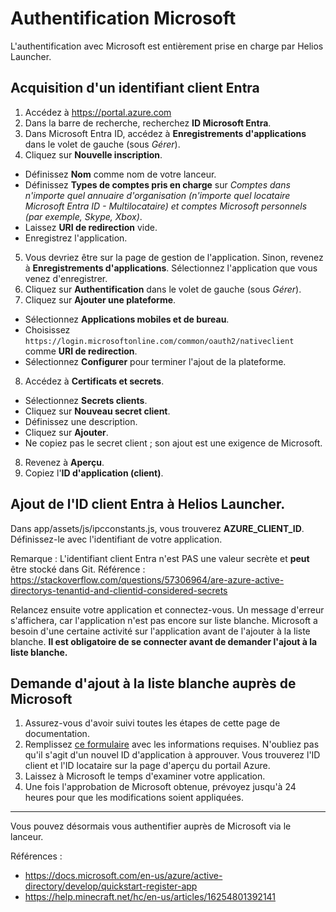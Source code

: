 # Authentification Microsoft

L'authentification avec Microsoft est entièrement prise en charge par Helios Launcher.

## Acquisition d'un identifiant client Entra

1. Accédez à https://portal.azure.com
2. Dans la barre de recherche, recherchez **ID Microsoft Entra**.
3. Dans Microsoft Entra ID, accédez à **Enregistrements d'applications** dans le volet de gauche (sous *Gérer*).
4. Cliquez sur **Nouvelle inscription**.
- Définissez **Nom** comme nom de votre lanceur.
- Définissez **Types de comptes pris en charge** sur *Comptes dans n'importe quel annuaire d'organisation (n'importe quel locataire Microsoft Entra ID - Multilocataire) et comptes Microsoft personnels (par exemple, Skype, Xbox)*.
- Laissez **URI de redirection** vide.
- Enregistrez l'application.
5. Vous devriez être sur la page de gestion de l'application. Sinon, revenez à **Enregistrements d'applications**. Sélectionnez l'application que vous venez d'enregistrer.
6. Cliquez sur **Authentification** dans le volet de gauche (sous *Gérer*).
7. Cliquez sur **Ajouter une plateforme**.
- Sélectionnez **Applications mobiles et de bureau**.
- Choisissez `https://login.microsoftonline.com/common/oauth2/nativeclient` comme **URI de redirection**.
- Sélectionnez **Configurer** pour terminer l'ajout de la plateforme.
8. Accédez à **Certificats et secrets**.
- Sélectionnez **Secrets clients**.
- Cliquez sur **Nouveau secret client**.
- Définissez une description.
- Cliquez sur **Ajouter**.
- Ne copiez pas le secret client ; son ajout est une exigence de Microsoft.
8. Revenez à **Aperçu**.
9. Copiez l'**ID d'application (client)**.

## Ajout de l'ID client Entra à Helios Launcher.

Dans app/assets/js/ipcconstants.js, vous trouverez **AZURE_CLIENT_ID**. Définissez-le avec l'identifiant de votre application.

Remarque : L'identifiant client Entra n'est PAS une valeur secrète et **peut** être stocké dans Git. Référence : https://stackoverflow.com/questions/57306964/are-azure-active-directorys-tenantid-and-clientid-considered-secrets

Relancez ensuite votre application et connectez-vous. Un message d'erreur s'affichera, car l'application n'est pas encore sur liste blanche. Microsoft a besoin d'une certaine activité sur l'application avant de l'ajouter à la liste blanche. __Il est obligatoire de se connecter avant de demander l'ajout à la liste blanche.__

## Demande d'ajout à la liste blanche auprès de Microsoft

1. Assurez-vous d'avoir suivi toutes les étapes de cette page de documentation.
2. Remplissez [ce formulaire](https://aka.ms/mce-reviewappid) avec les informations requises. N'oubliez pas qu'il s'agit d'un nouvel ID d'application à approuver. Vous trouverez l'ID client et l'ID locataire sur la page d'aperçu du portail Azure.
3. Laissez à Microsoft le temps d'examiner votre application.
4. Une fois l'approbation de Microsoft obtenue, prévoyez jusqu'à 24 heures pour que les modifications soient appliquées.

----

Vous pouvez désormais vous authentifier auprès de Microsoft via le lanceur.

Références :
- https://docs.microsoft.com/en-us/azure/active-directory/develop/quickstart-register-app
- https://help.minecraft.net/hc/en-us/articles/16254801392141